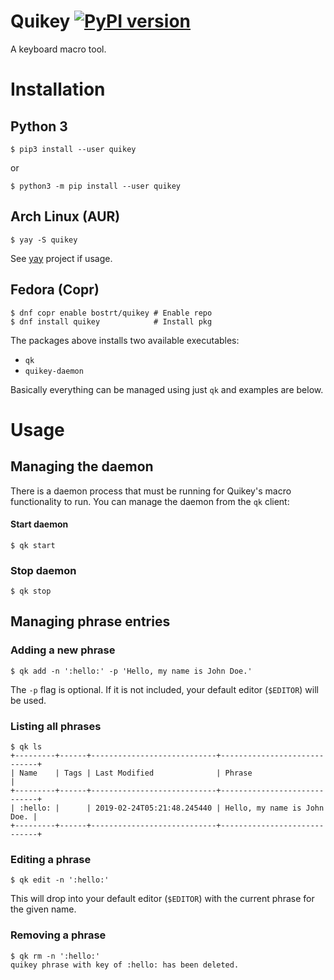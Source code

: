 # Quikey [![PyPI version](https://badge.fury.io/py/quikey.svg)](https://badge.fury.io/py/quikey)

A keyboard macro tool.

# Installation

## Python 3
```shell
$ pip3 install --user quikey
```
or 
```shell
$ python3 -m pip install --user quikey
```

## Arch Linux (AUR)
```shell
$ yay -S quikey
```
See [yay](https://github.com/Jguer/yay) project if usage.

## Fedora (Copr)
```shell
$ dnf copr enable bostrt/quikey # Enable repo
$ dnf install quikey            # Install pkg
```

The packages above installs two available executables:
- `qk`
- `quikey-daemon`

Basically everything can be managed using just `qk` and examples are below.

# Usage

## Managing the daemon
There is a daemon process that must be running for Quikey's macro functionality to run. You can manage the daemon from the `qk` client:

#### Start daemon
```shell
$ qk start
```

### Stop daemon
```shell
$ qk stop
```

## Managing phrase entries
### Adding a new phrase
```shell
$ qk add -n ':hello:' -p 'Hello, my name is John Doe.'
```

The `-p` flag is optional. If it is not included, your default editor (`$EDITOR`) will be used.

### Listing all phrases
```shell
$ qk ls 
+---------+------+----------------------------+-----------------------------+
| Name    | Tags | Last Modified              | Phrase                      |
+---------+------+----------------------------+-----------------------------+
| :hello: |      | 2019-02-24T05:21:48.245440 | Hello, my name is John Doe. |
+---------+------+----------------------------+-----------------------------+

```
### Editing a phrase
```shell
$ qk edit -n ':hello:'
```

This will drop into your default editor (`$EDITOR`) with the current phrase for the given name. 
### Removing a phrase
```shell
$ qk rm -n ':hello:'
quikey phrase with key of :hello: has been deleted.
```
